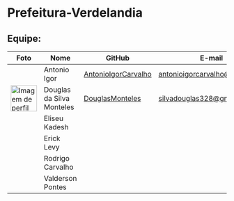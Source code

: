 # Prefeitura-Verdelandia

## Equipe:
|Foto | Nome            | GitHub      | E-mail       | 
|-----|-----------------|-------------|-------------|
|  | Antonio Igor |[AntonioIgorCarvalho](https://github.com/AntonioIgorCarvalho) |antonioigorcarvalho@gmail.com |
| <img width='60' src='https://github.com/DouglasMonteles.png' alt='Imagem de perfil'> | Douglas da Silva Monteles | [DouglasMonteles](https://github.com/DouglasMonteles) | silvadouglas328@gmail.com |
|  | Eliseu Kadesh |  |  |
|  | Erick Levy |  |  | 
|  | Rodrigo Carvalho | | | 
|  | Valderson Pontes |  |  | 
